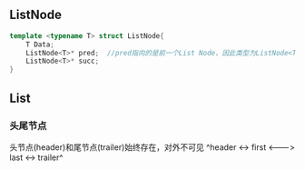 ## ListNode
```c++
template <typename T> struct ListNode{
    T Data;
    ListNode<T>* pred;  //pred指向的是前一个List Node，因此类型为ListNode<T>*而不是T*
    ListNode<T>* succ;
}
```

## List
### 头尾节点
头节点(header)和尾节点(trailer)始终存在，对外不可见
^header <-> first <---> last <-> trailer^

